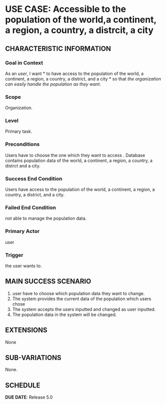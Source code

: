 # USE CASE: Accessible to the population of the world,a continent, a region, a country, a distrcit, a city
## CHARACTERISTIC INFORMATION

### Goal in Context

As an *user*, I want * to have access to the population of the world, a continent, a region, a country, a district, and a city * so that *the organization can easily handle the population as they want.*

### Scope

Organization.

### Level

Primary task.

### Preconditions

Users have to choose the one which they want to access . Database contains population data of the world, a continent, a region, a country, a distrct and a city.

### Success End Condition

Users have access to the population of the world, a continent, a region, a country, a district, and a city.

### Failed End Condition

not able to manage the population data.

### Primary Actor

user

### Trigger

the user wants to.

## MAIN SUCCESS SCENARIO

1. user have to choose which population data they want to change.
2. The system provides the current data of the population which users chose
3. The system accepts the users inputted and changed as user inputted.
4. The population data in the system will be changed.

## EXTENSIONS

None

## SUB-VARIATIONS

None.

## SCHEDULE

**DUE DATE**: Release 5.0